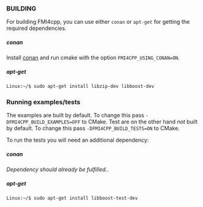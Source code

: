 ### BUILDING

For building FMI4cpp, you can use either `conan` or `apt-get` for getting the required dependencies.

##### conan

Install [conan](https://conan.io/) and run cmake with the option `FMI4CPP_USING_CONAN=ON`.

##### apt-get

```bash
Linux:~/$ sudo apt-get install libzip-dev libboost-dev
``` 

### Running examples/tests

The examples are built by default. To change this pass ```-DFMI4CPP_BUILD_EXAMPLES=OFF``` to CMake.
Test are on the other hand _not_ built by default. To change this pass ```-DFMI4CPP_BUILD_TESTS=ON``` to CMake.

To run the tests you will need an additional dependency:

##### conan
_Dependency should already be fulfilled.._

##### apt-get
```bash
Linux:~/$ sudo apt-get install libboost-test-dev
```
